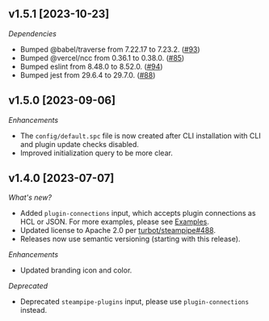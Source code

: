 ## v1.5.1 [2023-10-23]

_Dependencies_

- Bumped @babel/traverse from 7.22.17 to 7.23.2. ([#93](https://github.com/turbot/steampipe-action-setup/pull/93))
- Bumped @vercel/ncc from 0.36.1 to 0.38.0. ([#85](https://github.com/turbot/steampipe-action-setup/pull/85))
- Bumped eslint from 8.48.0 to 8.52.0. ([#94](https://github.com/turbot/steampipe-action-setup/pull/94))
- Bumped jest from 29.6.4 to 29.7.0. ([#88](https://github.com/turbot/steampipe-action-setup/pull/88))

## v1.5.0 [2023-09-06]

_Enhancements_

- The `config/default.spc` file is now created after CLI installation with CLI and plugin update checks disabled.
- Improved initialization query to be more clear.

## v1.4.0 [2023-07-07]

_What's new?_

- Added `plugin-connections` input, which accepts plugin connections as HCL or JSON. For more examples, please see [Examples](https://github.com/turbot/steampipe-action-setup#examples).
- Updated license to Apache 2.0 per [turbot/steampipe#488](https://github.com/turbot/steampipe/issues/488).
- Releases now use semantic versioning (starting with this release).

_Enhancements_

- Updated branding icon and color.

_Deprecated_

- Deprecated `steampipe-plugins` input, please use `plugin-connections` instead.
